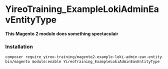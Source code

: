 # YireoTraining_ExampleLokiAdminEavEntityType

**This Magento 2 module does something spectaculair**

### Installation
```bash
composer require yireo-training/magento2-example-loki-admin-eav-entity-type
bin/magento module:enable YireoTraining_ExampleLokiAdminEavEntityType
```